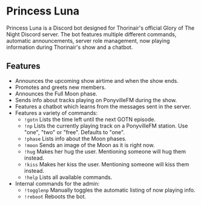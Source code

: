 # Princess Luna
Princess Luna is a Discord bot designed for Thorinair's official Glory of The Night Discord server. The bot features multiple different commands, automatic announcements, server role management, now playing information during Thorinair's show and a chatbot.

## Features
* Announces the upcoming show airtime and when the show ends.
* Promotes and greets new members.
* Announces the Full Moon phase.
* Sends info about tracks playing on PonyvilleFM during the show.
* Features a chatbot which learns from the messages sent in the server.
* Features a variety of commands:
    - `!gotn` Lists the time left until the next GOTN episode.
    - `!np` Lists the currently playing track on a PonyvilleFM station. Use "one", "two" or "free". Defaults to "one".
    - `!phase` Lists info about the Moon phases.
    - `!moon` Sends an image of the Moon as it is right now.
    - `!hug` Makes her hug the user. Mentioning someone will hug them instead.
    - `!kiss` Makes her kiss the user. Mentioning someone will kiss them instead.
    - `!help` Lists all available commands.
* Internal commands for the admin:
    - `!togglenp` Manually toggles the automatic listing of now playing info.
    - `!reboot` Reboots the bot.
